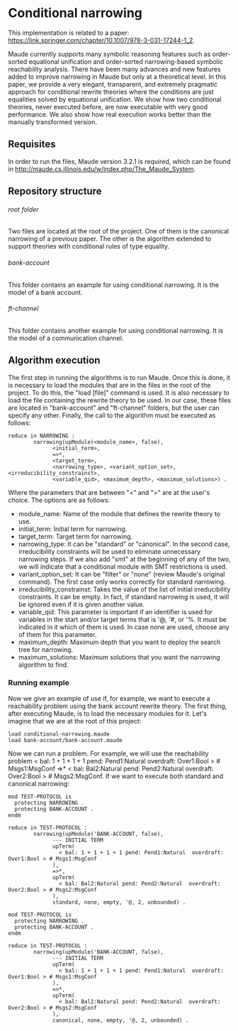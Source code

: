 # Conditional narrowing
This implementation is related to a paper: https://link.springer.com/chapter/10.1007/978-3-031-17244-1_2.

Maude currently supports many symbolic reasoning features such as order-sorted equational unification and order-sorted narrowing-based symbolic reachability analysis. There have been many advances and new features added to improve narrowing in Maude but only at a theoretical level. In this paper, we provide a very elegant, transparent, and extremely pragmatic approach for conditional rewrite theories where the conditions are just equalities solved by equational unification. We show how two conditional theories, never executed before, are now executable with very good performance. We also show how real execution works better than the manually transformed version.


## Requisites
In order to run the files, Maude version 3.2.1 is required, which can be found in http://maude.cs.illinois.edu/w/index.php/The_Maude_System.

## Repository structure
###### root folder
Two files are located at the root of the project. One of them is the canonical narrowing of a previous paper. The other is the algorithm extended to support theories with conditional rules of type equality.

###### bank-account
This folder contains an example for using conditional narrowing. It is the model of a bank account.

###### ft-channel
This folder contains another example for using conditional narrowing. It is the model of a communication channel.

## Algorithm execution
The first step in running the algorithms is to run Maude. Once this is done, it is necessary to load the modules that are in the files in the root of the project. To do this, the "load [file]" command is used. It is also necessary to load the file containing the rewrite theory to be used. In our case, these files are located in "bank-account" and "ft-channel" folders, but the user can specify any other. Finally, the call to the algorithm must be executed as follows:

```
reduce in NARROWING :
        narrowing(upModule(<module_name>, false),
              <initial_term>,
              =>*,
              <target_term>,
              <narrowing_type>, <variant_option_set>, <irreducibility_constrainst>,
              <variable_qid>, <maximum_depth>, <maximum_solutions>) .
``` 

Where the parameters that are between "<" and ">" are at the user's choice. The options are as follows:
* module_name: Name of the module that defines the rewrite theory to use.
* initial_term: Initial term for narrowing.
* target_term: Target term for narrowing.
* narrowing_type: It can be "standard" or "canonical". In the second case, irreducibility constraints will be used to eliminate unnecessary narrowing steps. If we also add "smt" at the beginning of any of the two, we will indicate that a conditional module with SMT restrictions is used.
* variant_option_set: It can be "filter" or "none" (review Maude's original command). The first case only works correctly for standard narrowing.
* irreducibility_constrainst: Takes the value of the list of initial irreducibility constraints. It can be empty. In fact, if standard narrowing is used, it will be ignored even if it is given another value.
* variable_qid: This parameter is important if an identifier is used for variables in the start and/or target terms that is '@, '#, or '%. It must be indicated in it which of them is used. In case none are used, choose any of them for this parameter.
* maximum_depth: Maximum depth that you want to deploy the search tree for narrowing.
* maximum_solutions: Maximum solutions that you want the narrowing algorithm to find.

### Running example
Now we give an example of use if, for example, we want to execute a reachability problem using the bank account rewrite theory. The first thing, after executing Maude, is to load the necessary modules for it. Let's imagine that we are at the root of this project:

```
load conditional-narrowing.maude
load bank-account/bank-account.maude
```

Now we can run a problem. For example, we will use the reachability problem 
< bal: 1 + 1 + 1 + 1 pend: Pend1:Natural  overdraft: Over1:Bool > # Msgs1:MsgConf
=>* 
< bal: Bal2:Natural pend: Pend2:Natural  overdraft: Over2:Bool > # Msgs2:MsgConf.
If we want to execute both standard and canonical narrowing:

```
mod TEST-PROTOCOL is
  protecting NARROWING .
  protecting BANK-ACCOUNT .
endm

reduce in TEST-PROTOCOL :
        narrowing(upModule('BANK-ACCOUNT, false),
              --- INITIAL TERM
              upTerm(
                < bal: 1 + 1 + 1 + 1 pend: Pend1:Natural  overdraft: Over1:Bool > # Msgs1:MsgConf
              ),  
              =>*,
              upTerm(
                < bal: Bal2:Natural pend: Pend2:Natural  overdraft: Over2:Bool > # Msgs2:MsgConf
              ),
              standard, none, empty, '@, 2, unbounded) .

mod TEST-PROTOCOL is
  protecting NARROWING .
  protecting BANK-ACCOUNT .
endm

reduce in TEST-PROTOCOL :
        narrowing(upModule('BANK-ACCOUNT, false),
              --- INITIAL TERM
              upTerm(
                < bal: 1 + 1 + 1 + 1 pend: Pend1:Natural  overdraft: Over1:Bool > # Msgs1:MsgConf
              ),  
              =>*,
              upTerm(
                < bal: Bal2:Natural pend: Pend2:Natural  overdraft: Over2:Bool > # Msgs2:MsgConf
              ),
              canonical, none, empty, '@, 2, unbounded) .         
```
